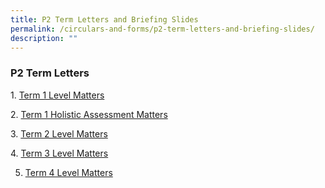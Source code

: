 ```yaml
---
title: P2 Term Letters and Briefing Slides
permalink: /circulars-and-forms/p2-term-letters-and-briefing-slides/
description: ""
---
```

### P2 Term Letters
  
1. [Term 1 Level Matters](/files/2023%20P2%20Term%201%20Level%20Matters.pdf)  

2. [Term 1 Holistic Assessment Matters](/files/2023%20P2%20Term%201%20Holistic%20Assessment%20Plan.pdf)

3. [Term 2 Level Matters](/files/2023%20P2%20Term%202%20Letter.pdf) 

4. [Term 3 Level Matters](/files/2023%20p2%20term%203%20letter.pdf)

5. [Term 4 Level Matters](/files/2023%20p2%20term%204%20letter.pdf) 
